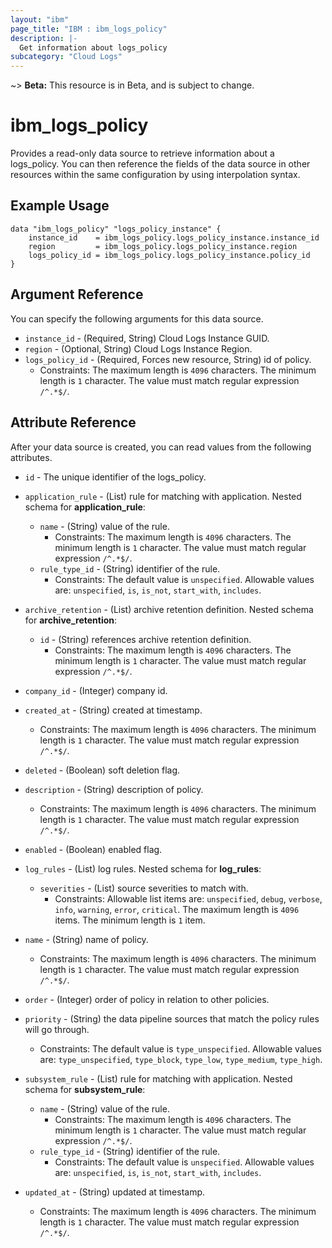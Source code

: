 ```yaml
---
layout: "ibm"
page_title: "IBM : ibm_logs_policy"
description: |-
  Get information about logs_policy
subcategory: "Cloud Logs"
---
```


~> **Beta:** This resource is in Beta, and is subject to change.

# ibm_logs_policy

Provides a read-only data source to retrieve information about a logs_policy. You can then reference the fields of the data source in other resources within the same configuration by using interpolation syntax.

## Example Usage

```hcl
data "ibm_logs_policy" "logs_policy_instance" {
	instance_id    = ibm_logs_policy.logs_policy_instance.instance_id
	region         = ibm_logs_policy.logs_policy_instance.region
	logs_policy_id = ibm_logs_policy.logs_policy_instance.policy_id
}
```

## Argument Reference

You can specify the following arguments for this data source.

* `instance_id` - (Required, String)  Cloud Logs Instance GUID.
* `region` - (Optional, String) Cloud Logs Instance Region.
* `logs_policy_id` - (Required, Forces new resource, String) id of policy.
  * Constraints: The maximum length is `4096` characters. The minimum length is `1` character. The value must match regular expression `/^.*$/`.

## Attribute Reference

After your data source is created, you can read values from the following attributes.

* `id` - The unique identifier of the logs_policy.
* `application_rule` - (List) rule for matching with application.
Nested schema for **application_rule**:
	* `name` - (String) value of the rule.
	  * Constraints: The maximum length is `4096` characters. The minimum length is `1` character. The value must match regular expression `/^.*$/`.
	* `rule_type_id` - (String) identifier of the rule.
	  * Constraints: The default value is `unspecified`. Allowable values are: `unspecified`, `is`, `is_not`, `start_with`, `includes`.

* `archive_retention` - (List) archive retention definition.
Nested schema for **archive_retention**:
	* `id` - (String) references archive retention definition.
	  * Constraints: The maximum length is `4096` characters. The minimum length is `1` character. The value must match regular expression `/^.*$/`.

* `company_id` - (Integer) company id.

* `created_at` - (String) created at timestamp.
  * Constraints: The maximum length is `4096` characters. The minimum length is `1` character. The value must match regular expression `/^.*$/`.

* `deleted` - (Boolean) soft deletion flag.

* `description` - (String) description of policy.
  * Constraints: The maximum length is `4096` characters. The minimum length is `1` character. The value must match regular expression `/^.*$/`.

* `enabled` - (Boolean) enabled flag.

* `log_rules` - (List) log rules.
Nested schema for **log_rules**:
	* `severities` - (List) source severities to match with.
	  * Constraints: Allowable list items are: `unspecified`, `debug`, `verbose`, `info`, `warning`, `error`, `critical`. The maximum length is `4096` items. The minimum length is `1` item.

* `name` - (String) name of policy.
  * Constraints: The maximum length is `4096` characters. The minimum length is `1` character. The value must match regular expression `/^.*$/`.

* `order` - (Integer) order of policy in relation to other policies.

* `priority` - (String) the data pipeline sources that match the policy rules will go through.
  * Constraints: The default value is `type_unspecified`. Allowable values are: `type_unspecified`, `type_block`, `type_low`, `type_medium`, `type_high`.

* `subsystem_rule` - (List) rule for matching with application.
Nested schema for **subsystem_rule**:
	* `name` - (String) value of the rule.
	  * Constraints: The maximum length is `4096` characters. The minimum length is `1` character. The value must match regular expression `/^.*$/`.
	* `rule_type_id` - (String) identifier of the rule.
	  * Constraints: The default value is `unspecified`. Allowable values are: `unspecified`, `is`, `is_not`, `start_with`, `includes`.

* `updated_at` - (String) updated at timestamp.
  * Constraints: The maximum length is `4096` characters. The minimum length is `1` character. The value must match regular expression `/^.*$/`.

